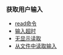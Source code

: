 ### 获取用户输入

- [read命令](read_command)
- [输入超时](timing_out)
- [无显示读取](reading_with_no_display)
- [从文件中读取输入](reading_from_a_file)

